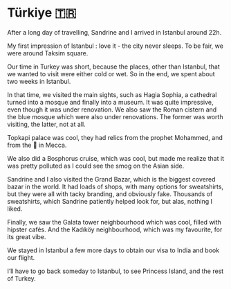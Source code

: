 # Türkiye 🇹🇷

After a long day of travelling, Sandrine and I arrived in Istanbul around 22h.

My first impression of Istanbul : love it - the city never sleeps. To be fair, we were around Taksim square.

Our time in Turkey was short, because the places, other than Istanbul, that we wanted to visit were either cold or wet. So in the end, we spent about two weeks in Istanbul.

In that time, we visited the main sights, such as Hagia Sophia, a cathedral turned into a mosque and finally into a museum. It was quite impressive, even though it was under renovation. We also saw the Roman cistern and the blue mosque which were also under renovations. The former was worth visiting, the latter, not at all.

Topkapi palace was cool, they had relics from the prophet Mohammed, and from the 🕋 in Mecca.

We also did a Bosphorus cruise, which was cool, but made me realize that it was pretty polluted as I could see the smog on the Asian side.

Sandrine and I also visited the Grand Bazar, which is the biggest covered bazar in the world. It had loads of shops, with many options for sweatshirts, but they were all with tacky branding, and obviously fake. Thousands of sweatshirts, which Sandrine patiently helped look for, but alas, nothing I liked.

Finally, we saw the Galata tower neighbourhood which was cool, filled with hipster cafés. And the Kadıköy neighbourhood, which was my favourite, for its great vibe.

We stayed in Istanbul a few more days to obtain our visa to India and book our flight.

I’ll have to go back someday to Istanbul, to see Princess Island, and the rest of Turkey.
